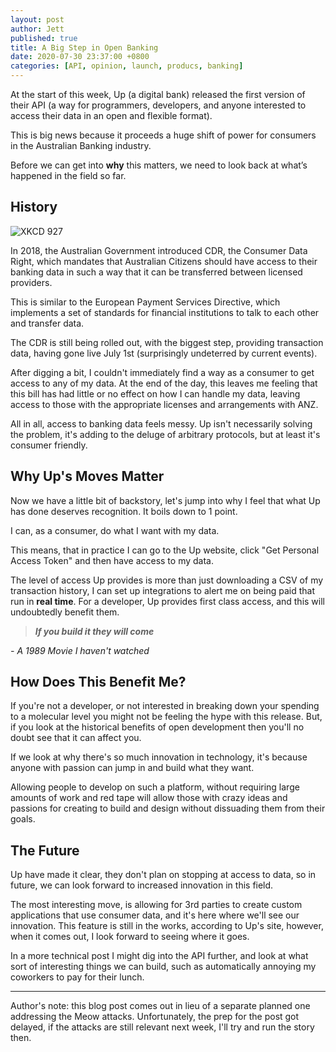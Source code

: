 ```yaml
---
layout: post
author: Jett
published: true
title: A Big Step in Open Banking
date: 2020-07-30 23:37:00 +0800
categories: [API, opinion, launch, producs, banking]
---
```

At the start of this week, Up (a digital bank) released the first version of their API (a way for programmers, developers, and anyone interested to access their data in an open and flexible format).

This is big news because it proceeds a huge shift of power for consumers in the Australian Banking industry.

Before we can get into **why** this matters, we need to look back at what’s happened in the field so far.

## History

![XKCD 927][standardscomic]

In 2018, the Australian Government introduced CDR, the Consumer Data Right, which mandates that Australian Citizens should have access to their banking data in such a way that it can be transferred between licensed providers.

This is similar to the European Payment Services Directive, which implements a set of standards for financial institutions to talk to each other and transfer data.

The CDR is still being rolled out, with the biggest step, providing transaction data, having gone live July 1st (surprisingly undeterred by current events).

After digging a bit, I couldn't immediately find a way as a consumer to get access to any of my data. At the end of the day, this leaves me feeling that this bill has had little or no effect on how I can handle my data, leaving access to those with the appropriate licenses and arrangements with ANZ.

All in all, access to banking data feels messy. Up isn't necessarily solving the problem, it's adding to the deluge of arbitrary protocols, but at least it's consumer friendly.

## Why Up's Moves Matter

Now we have a little bit of backstory, let's jump into why I feel that what Up has done deserves recognition. It boils down to 1 point.

I can, as a consumer, do what I want with my data.

This means, that in practice I can go to the Up website, click "Get Personal Access Token" and then have access to my data.

The level of access Up provides is more than just downloading a CSV of my transaction history, I can set up integrations to alert me on being paid that run in **real time**. For a developer, Up provides first class access, and this will undoubtedly benefit them.

> ***If you build it they will come***

*- A 1989 Movie I haven't watched*

## How Does This Benefit Me?

If you're not a developer, or not interested in breaking down your spending to a molecular level you might not be feeling the hype with this release. But, if you look at the historical benefits of open development then you'll no doubt see that it can  affect you.

If we look at why there's so much innovation in technology, it's because anyone with passion can jump in and build what they want.

Allowing people to develop on such a platform, without requiring large amounts of work and red tape will allow those with crazy ideas and passions for creating to build and design without dissuading them from their goals.

## The Future

Up have made it clear, they don't plan on stopping at access to data, so in future, we can look forward to increased innovation in this field.

The most interesting move, is allowing for 3rd parties to create custom applications that use consumer data, and it's here where we'll see our innovation. This feature is still in the works, according to Up's site, however, when it comes out, I look forward to seeing where it goes.

In a more technical post I might dig into the API further, and look at what sort of interesting things we can build, such as automatically annoying my coworkers to pay for their lunch.

<hr>

Author's note: this blog post comes out in lieu of a separate planned one addressing the Meow attacks. Unfortunately, the prep for the post got delayed, if the attacks are still relevant next week, I'll try and run the story then.

[standardscomic]:    https://imgs.xkcd.com/comics/standards.png

